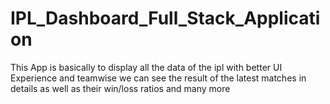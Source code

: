# IPL_Dashboard_Full_Stack_Application
This App is basically to display all the data of the ipl with better UI Experience and teamwise we can see the result of the latest matches in details as well as their win/loss ratios and many more
